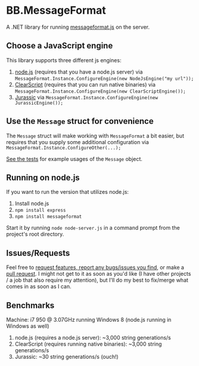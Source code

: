 BB.MessageFormat
================
A .NET library for running [messageformat.js](https://github.com/SlexAxton/messageformat.js "messageformat.js github page") on the server.

Choose a JavaScript engine
------------------
This library supports three different js engines:

1. [node.js](http://nodejs.org/ "nodejs's site") (requires that you have a node.js server) via ```MessageFormat.Instance.ConfigureEngine(new NodeJsEngine("my url"));```
2. [ClearScript](https://clearscript.codeplex.com/ "clearscript's site") (requires that you can run native binaries) via ```MessageFormat.Instance.ConfigureEngine(new ClearScriptEngine());```
3. [Jurassic](https://jurassic.codeplex.com/ "jurassic's site") via ```MessageFormat.Instance.ConfigureEngine(new JurassicEngine());```

Use the ```Message``` struct for convenience
--------------------------------------------
The ```Message``` struct will make working with ```MessageFormat``` a bit easier, but requires that you supply some additional configuration via ```MessageFormat.Instance.ConfigureOther(...);```

[See the tests](https://github.com/JesseBuesking/BB.MessageFormat/blob/master/BB.MessageFormat.Tests/MessageTests.cs) for example usages of the ```Message``` object.

Running on node.js
-----------------

If you want to run the version that utilizes node.js:

1. Install node.js
2. ```npm install express```
3. ```npm install messageformat```

Start it by running `node node-server.js` in a command prompt from the project's root directory.

Issues/Requests
---------------
Feel free to [request features, report any bugs/issues you find](https://github.com/JesseBuesking/BB.MessageFormat/issues), or make a [pull request](https://github.com/JesseBuesking/BB.MessageFormat/pulls). I might not get to it as soon as you'd like (I have other projects  / a job that also require my attention), but I'll do my best to fix/merge what comes in as soon as I can.

Benchmarks
----------
Machine: i7 950 @ 3.07GHz running Windows 8 (node.js running in Windows as well)

1. node.js (requires a node.js server): ~3,000 string generations/s
2. ClearScript (requires running native binaries): ~3,000 string generations/s
3. Jurassic: ~30 string generations/s (ouch!)